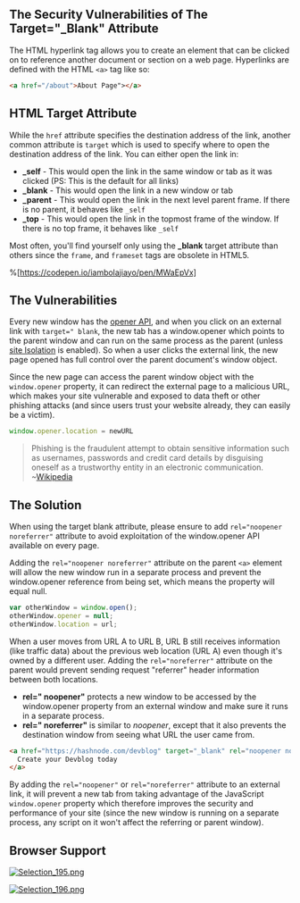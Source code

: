 ## The Security Vulnerabilities of The Target="_Blank" Attribute

The HTML hyperlink tag allows you to create an element that can be clicked on to reference another document or section on a web page. Hyperlinks are defined with the HTML `<a>` tag like so:

```html
<a href="/about">About Page"></a>
```

## HTML Target Attribute

While the `href` attribute specifies the destination address of the link, another common attribute is `target` which is used to specify where to open the destination address of the link. You can either open the link in:

- **_self** - This would open the link in the same window or tab as it was clicked (PS: This is the default for all links)
- **_blank** - This would open the link in a new window or tab
- **_parent** - This would open the link in the next level parent frame. If there is no parent, it behaves like `_self`
- **_top** - This would open the link in the topmost frame of the window. If there is no top frame, it behaves like `_self`

Most often, you'll find yourself only using the **_blank** target attribute than others since the `frame`, and `frameset` tags are obsolete in HTML5.

%[https://codepen.io/iambolajiayo/pen/MWaEpVx]

## The Vulnerabilities

Every new window has the [opener API](https://developer.mozilla.org/en-US/docs/Web/API/Window/opener), and when you click on an external link with `target=" blank`, the new tab has a window.opener which points to the parent window and can run on the same process as the parent (unless [site Isolation](https://www.chromium.org/developers/design-documents/site-isolation) is enabled). So when a user clicks the external link, the new page opened has full control over the parent document's window object.

Since the new page can access the parent window object with the `window.opener` property, it can redirect the external page to a malicious URL, which makes your site vulnerable and exposed to data theft or other phishing attacks (and since users trust your website already, they can easily be a victim).

```js
window.opener.location = newURL
```

> Phishing is the fraudulent attempt to obtain sensitive information such as usernames, passwords and credit card details by disguising oneself as a trustworthy entity in an electronic communication. ~[Wikipedia](https://en.wikipedia.org/wiki/Phishing)

## The Solution

When using the target blank attribute, please ensure to add `rel="noopener noreferrer"` attribute to avoid exploitation of the window.opener API available on every page.

Adding the `rel="noopener noreferrer"` attribute on the parent `<a>` element will allow the new window run in a separate process and prevent the window.opener reference from being set, which means the property will equal null.

```js
var otherWindow = window.open();
otherWindow.opener = null;
otherWindow.location = url;
```

When a user moves from URL A to URL B, URL B still receives information (like traffic data) about the previous web location (URL A) even though it's owned by a different user. Adding the `rel="noreferrer"` attribute on the parent would prevent sending request "referrer" header information between both locations. 

- **rel=" noopener"** protects a new window to be accessed by the window.opener property from an external window and make sure it runs in a separate process.
- **rel=" noreferrer"** is similar to *noopener*, except that it also prevents the destination window from seeing what URL the user came from.

```html
<a href="https://hashnode.com/devblog" target="_blank" rel="noopener noreferrer">
  Create your Devblog today
</a>
```

By adding the `rel="noopener"` or `rel="noreferrer"` attribute to an external link, it will prevent a new tab from taking advantage of the JavaScript `window.opener` property which therefore improves the security and performance of your site (since the new window is running on a separate process, any script on it won't affect the referring or parent window).

## Browser Support

[![Selection_195.png](https://cdn.hashnode.com/res/hashnode/image/upload/v1589260419352/SjFhNVuBe.png)](https://caniuse.com/#search=noopener)

[![Selection_196.png](https://cdn.hashnode.com/res/hashnode/image/upload/v1589260499918/nas6EWHH4.png)](https://caniuse.com/#search=noreferrer)
